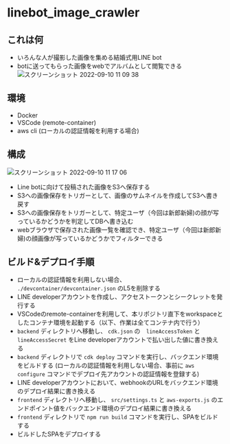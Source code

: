 # linebot_image_crawler

## これは何
- いろんな人が撮影した画像を集める結婚式用LINE bot
- botに送ってもらった画像をwebでアルバムとして閲覧できる
![スクリーンショット 2022-09-10 11 09 38](https://user-images.githubusercontent.com/8722612/189464896-ddc4b0d3-0657-4c12-b908-fd4c35b23ba7.png)

## 環境
- Docker
- VSCode (remote-container)
- aws cli (ローカルの認証情報を利用する場合)

## 構成
![スクリーンショット 2022-09-10 11 17 06](https://user-images.githubusercontent.com/8722612/189465066-404ee60c-286c-42cf-ab15-d0132d2bb909.png)
- Line botに向けて投稿された画像をS3へ保存する
- S3への画像保存をトリガーとして、画像のサムネイルを作成してS3へ書き戻す
- S3への画像保存をトリガーとして、特定ユーザ（今回は新郎新婦)の顔が写っているかどうかを判定してDBへ書き込む
- webブラウザで保存された画像一覧を確認でき、特定ユーザ（今回は新郎新婦)の顔画像が写っているかどうかでフィルターできる

## ビルド&デプロイ手順
- ローカルの認証情報を利用しない場合、 `./devcontainer/devcontainer.json` のL5を削除する
- LINE developerアカウントを作成し、アクセストークンとシークレットを発行する
- VSCodeのremote-containerを利用して、本リポジトリ直下をworkspaceとしたコンテナ環境を起動する（以下、作業は全てコンテナ内で行う）
- `backend` ディレクトリへ移動し、 `cdk.json` の　`lineAccessToken` と `lineAccessSecret` をLine developerアカウントで払い出した値に書き換える
- `backend` ディレクトリで `cdk deploy` コマンドを実行し、バックエンド環境をビルドする (ローカルの認証情報を利用しない場合、事前に `aws configure` コマンドでデプロイ先アカウントの認証情報を登録する)
- LINE developerアカウントにおいて、webhookのURLをバックエンド環境のデプロイ結果に書き換える
- `frontend` ディレクトリへ移動し、 `src/settings.ts` と `aws-exports.js` のエンドポイント値をバックエンド環境のデプロイ結果に書き換える
-  `frontend` ディレクトリで `npm run build` コマンドを実行し、SPAをビルドする
- ビルドしたSPAをデプロイする
